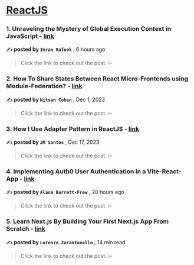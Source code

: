 
<h1><a href=https://medium.com/tag/reactjs/recommended target="_blank" rel="noopener noreferrer">ReactJS</a></h1>
<h3>1. Unraveling the Mystery of Global Execution Context in JavaScript - <a href=https://medium.com/@imranrafeek/unraveling-the-mystery-of-global-execution-context-in-javascript-a99bd193ffab?source=tag_recommended_feed---------0-84----------reactjs----------cd6a1c7e_cac5_45b4_aca4_97a4e5e35834------- target="_blank" rel="noopener noreferrer">link</a></h3>

✍️ **posted by `Imran Rafeek`** <date> , 6 hours ago</date>

<blockquote>Click the link to check out the post. ⌲</blockquote>

<h3>2. How To Share States Between React Micro-Frontends using Module-Federation? - <a href=https://medium.com/bitsrc/how-to-share-state-between-react-micro-frontends-using-module-federation-f3762996c208?source=tag_recommended_feed---------1-107----------reactjs----------cd6a1c7e_cac5_45b4_aca4_97a4e5e35834------- target="_blank" rel="noopener noreferrer">link</a></h3>

✍️ **posted by `Nitsan Cohen`** <date> , Dec 1, 2023</date>

<blockquote>Click the link to check out the post. ⌲</blockquote>

<h3>3. How I Use Adapter Pattern in ReactJS - <a href=https://medium.com/javascript-in-plain-english/how-i-use-adapter-pattern-in-reactjs-cb331e9bef0c?source=tag_recommended_feed---------2-85----------reactjs----------cd6a1c7e_cac5_45b4_aca4_97a4e5e35834------- target="_blank" rel="noopener noreferrer">link</a></h3>

✍️ **posted by `JM Santos`** <date> , Dec 17, 2023</date>

<blockquote>Click the link to check out the post. ⌲</blockquote>

<h3>4. Implementing Auth0 User Authentication in a Vite-React-App - <a href=https://medium.com/version-1/implementing-auth0-user-authentication-in-a-vite-react-app-4091099bd086?source=tag_recommended_feed---------3-84----------reactjs----------cd6a1c7e_cac5_45b4_aca4_97a4e5e35834------- target="_blank" rel="noopener noreferrer">link</a></h3>

✍️ **posted by `Alana Barrett-Frew`** <date> , 20 hours ago</date>

<blockquote>Click the link to check out the post. ⌲</blockquote>

<h3>5. Learn Next.js By Building Your First Next.js App From Scratch - <a href=https://medium.com/gitconnected/learn-next-js-by-building-your-first-next-js-app-from-scratch-8ec7cc93a9cb?source=tag_recommended_feed---------4-107----------reactjs----------cd6a1c7e_cac5_45b4_aca4_97a4e5e35834------- target="_blank" rel="noopener noreferrer">link</a></h3>

✍️ **posted by `Lorenzo Zarantonello`** <date> , 14 min read</date>

<blockquote>Click the link to check out the post. ⌲</blockquote>

